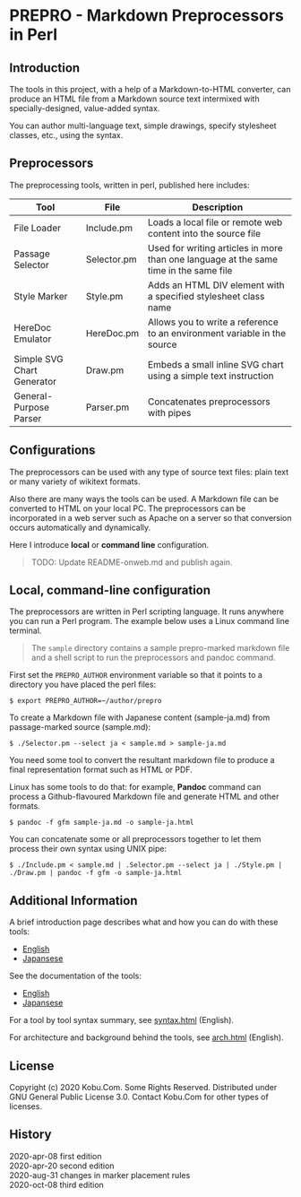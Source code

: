 # PREPRO - Markdown Preprocessors in Perl

## Introduction

The tools in this project, with a help of a Markdown-to-HTML converter, can produce an HTML file from a Markdown source text intermixed with specially-designed, value-added syntax.

You can author multi-language text, simple drawings, specify stylesheet classes, etc., using the syntax.

## Preprocessors

The preprocessing tools, written in perl, published here includes:

| Tool | File | Description |
|--|--|--|
| File Loader | Include.pm | Loads a local file or remote web content into the source file |
| Passage Selector | Selector.pm | Used for writing articles in more than one language at the same time in the same file |
| Style Marker | Style.pm | Adds an HTML DIV element with a specified stylesheet class name |
| HereDoc Emulator | HereDoc.pm | Allows you to write a reference to an environment variable in the source |
| Simple SVG Chart Generator | Draw.pm | Embeds a small inline SVG chart using a simple text instruction | 
| General-Purpose Parser | Parser.pm | Concatenates preprocessors with pipes |

## Configurations

The preprocessors can be used with any type of source text files: plain text or many variety of wikitext formats.

Also there are many ways the tools can be used.
A Markdown file can be converted to HTML on your local PC.
The preprocessors can be incorporated in a web server such as Apache on a server so that conversion occurs automatically and dynamically.

Here I introduce **local** or **command line** configuration.

>TODO: Update README-onweb.md and publish again.

## Local, command-line configuration

The preprocessors are written in Perl scripting language.
It runs anywhere you can run a Perl program.
The example below uses a Linux command line terminal.

>The `sample` directory contains a sample prepro-marked markdown file and a shell script to run the preprocessors and pandoc command. 

First set the `PREPRO_AUTHOR` environment variable so that it points to a directory you have placed the perl files:

```
$ export PREPRO_AUTHOR=~/author/prepro
```

To create a Markdown file with Japanese content (sample-ja.md) from passage-marked source (sample.md):

```
$ ./Selector.pm --select ja < sample.md > sample-ja.md
```

You need some tool to convert the resultant markdown file to produce a final representation format such as HTML or PDF.

Linux has some tools to do that: for example, **Pandoc** command can process a Github-flavoured Markdown file and generate HTML and other formats.

```
$ pandoc -f gfm sample-ja.md -o sample-ja.html
```

You can concatenate some or all preprocessors together to let them process their own syntax using UNIX pipe:

```
$ ./Include.pm < sample.md | .Selector.pm --select ja | ./Style.pm | ./Draw.pm | pandoc -f gfm -o sample-ja.html
```

## Additional Information

A brief introduction page describes what and how you can do with these tools:

- [English](https://kobu.com/author/index-en.html)
- [Japansese](https://kobu.com/author/index.html)

See the documentation of the tools:

- [English](https://kobu.com/author/guide-en.html)
- [Japansese](https://kobu.com/author/guide.html)

For a tool by tool syntax summary, see [syntax.html](https://kobu.com/author/syntax.html) (English).

For architecture and background behind the tools, see [arch.html](https://kobu.com/author/arch.html) (English).

## License

Copyright (c) 2020 Kobu.Com. Some Rights Reserved.
Distributed under GNU General Public License 3.0.
Contact Kobu.Com for other types of licenses.

## History

2020-apr-08 first edition  
2020-apr-20 second edition  
2020-aug-31 changes in marker placement rules  
2020-oct-08 third edition
